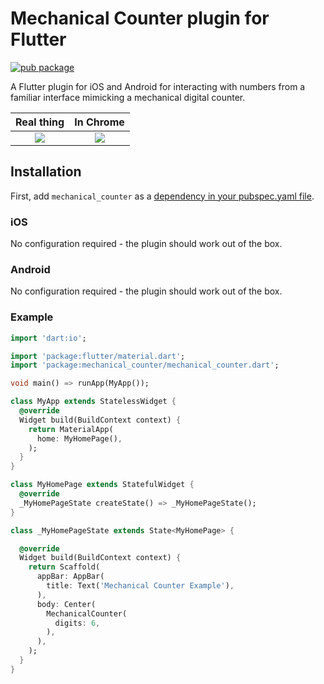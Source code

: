 # Mechanical Counter plugin for Flutter

[![pub package](https://img.shields.io/pub/v/mechanical_counter.svg)](https://pub.dartlang.org/packages/mechanical_counter)

A Flutter plugin for iOS and Android for interacting with numbers from a familiar interface mimicking a mechanical digital counter.

|    Real thing     |   In Chrome    |
| :---------------------: | :-------------------: |
| ![](assets/images/model01.jpg) | ![](assets/images/screen01.jpg) |

## Installation

First, add `mechanical_counter` as a [dependency in your pubspec.yaml file](https://flutter.io/platform-plugins/).

### iOS

No configuration required - the plugin should work out of the box.

### Android

No configuration required - the plugin should work out of the box.

### Example

``` dart
import 'dart:io';

import 'package:flutter/material.dart';
import 'package:mechanical_counter/mechanical_counter.dart';

void main() => runApp(MyApp());

class MyApp extends StatelessWidget {
  @override
  Widget build(BuildContext context) {
    return MaterialApp(
      home: MyHomePage(),
    );
  }
}

class MyHomePage extends StatefulWidget {
  @override
  _MyHomePageState createState() => _MyHomePageState();
}

class _MyHomePageState extends State<MyHomePage> {

  @override
  Widget build(BuildContext context) {
    return Scaffold(
      appBar: AppBar(
        title: Text('Mechanical Counter Example'),
      ),
      body: Center(
        MechanicalCounter(
          digits: 6,
        ),
      ),
    );
  }
}
```
